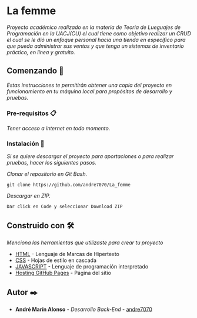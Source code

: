 # La femme   

_Proyecto académico realizado en la materia de Teoria de Lueguajes de Programación en la UACJ(CU) el cual tiene como objetivo realizar un CRUD el cual se le dió un enfoque personal hacia una tienda en específico para que pueda administrar sus ventas y que tenga un sistemas de inventario práctico, en línea y gratuito._

## Comenzando 🚀

_Estas instrucciones te permitirán obtener una copia del proyecto en funcionamiento en tu máquina local para propósitos de desarrollo y pruebas._

### Pre-requisitos 📋

_Tener acceso a internet en todo momento._

### Instalación 🔧

_Si se quiere descargar el proyecto para aportaciones o para realizar pruebas, hacer los siguientes pasos._

_Clonar el repositorio en Git Bash._

```
git clone https://github.com/andre7070/La_femme
```

_Descargar en ZIP._

```
Dar click en Code y seleccionar Download ZIP
```

## Construido con 🛠️

_Menciona las herramientas que utilizaste para crear tu proyecto_

* [HTML](https://html.com/) - Lenguaje de Marcas de Hipertexto
* [CSS](https://developer.mozilla.org/es/docs/Web/CSS) - Hojas de estilo en cascada
* [JAVASCRIPT](https://developer.mozilla.org/es/docs/Web/JavaScript) - Lenguaje de programación interpretado
* [Hosting GitHub Pages](https://andre7070.github.io/La_femme/) - Página del sitio

## Autor ✒️

* **André Marín Alonso** - *Desarrollo Back-End* - [andre7070](https://github.com/andre7070)
